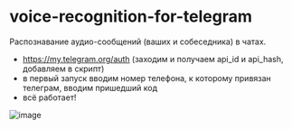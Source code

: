 # voice-recognition-for-telegram

Распознавание аудио-сообщений (ваших и собеседника) в чатах.
- https://my.telegram.org/auth (заходим и получаем api_id и api_hash, добавляем в скрипт)
- в первый запуск вводим номер телефона, к которому привязан телеграм, вводим пришедший код
- всё работает!

![image](https://user-images.githubusercontent.com/23462215/115275147-e2da0680-a15a-11eb-9468-59aaed15a816.png)

